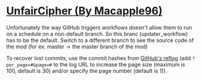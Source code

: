 # [UnfairCipher (By Macapple96)](https://github.com/Macapple96/UnfairCipher)

Unfortunately the way GitHub triggers workflows doesn't allow them to run on a schedule on a non-default branch. So this branc (updater_workflow) has to be the default. Switch to a different branch to see the source code of the mod (for ex. master -> the master branch of the mod)

To recover lost commits, use the commit hashes from [GitHub's reflog](https://api.github.com/repos/KtaneModules/UnfairCipher-Macapple96/events) (add `?per_page=#&page=#` to the log URL to increase the page size (maximum is 100, default is 30) and/or specify the page number (default is 1)).
